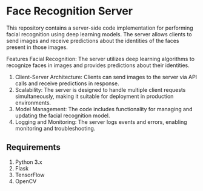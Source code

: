 # Face Recognition Server
This repository contains a server-side code implementation for performing facial recognition using deep learning models. The server allows clients to send images and receive predictions about the identities of the faces present in those images.

Features
Facial Recognition: The server utilizes deep learning algorithms to recognize faces in images and provides predictions about their identities.
1. Client-Server Architecture: Clients can send images to the server via API calls and receive predictions in response.
2. Scalability: The server is designed to handle multiple client requests simultaneously, making it suitable for deployment in production environments.
3. Model Management: The code includes functionality for managing and updating the facial recognition model.
4. Logging and Monitoring: The server logs events and errors, enabling monitoring and troubleshooting.
## Requirements
1. Python 3.x
2. Flask
3. TensorFlow
4. OpenCV
